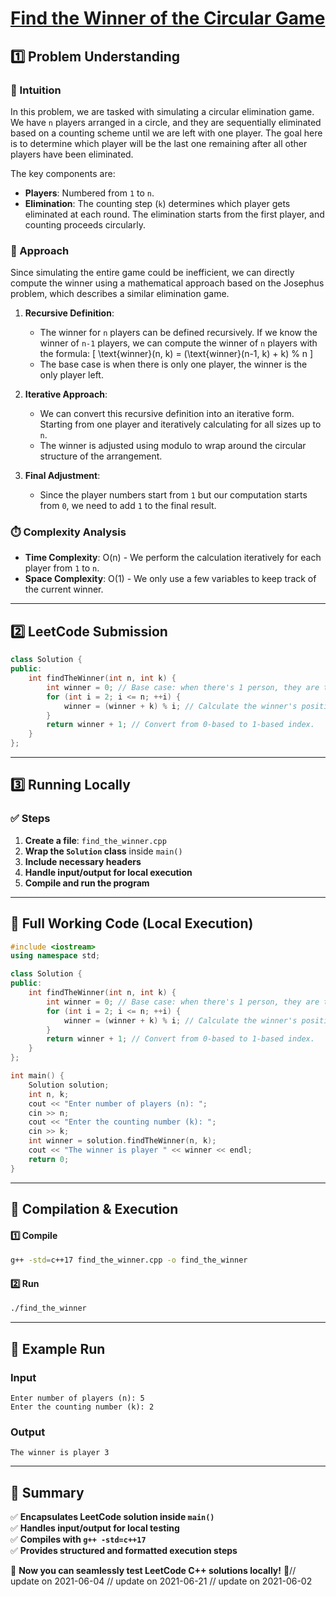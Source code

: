 # **[Find the Winner of the Circular Game](https://leetcode.com/problems/find-the-winner-of-the-circular-game/description/)**  

## **1️⃣ Problem Understanding**  
### **📌 Intuition**  
In this problem, we are tasked with simulating a circular elimination game. We have `n` players arranged in a circle, and they are sequentially eliminated based on a counting scheme until we are left with one player. The goal here is to determine which player will be the last one remaining after all other players have been eliminated. 

The key components are:
- **Players**: Numbered from `1` to `n`.
- **Elimination**: The counting step (`k`) determines which player gets eliminated at each round. The elimination starts from the first player, and counting proceeds circularly.

### **🚀 Approach**  
Since simulating the entire game could be inefficient, we can directly compute the winner using a mathematical approach based on the Josephus problem, which describes a similar elimination game.

1. **Recursive Definition**: 
   - The winner for `n` players can be defined recursively. If we know the winner of `n-1` players, we can compute the winner of `n` players with the formula:
     \[
     \text{winner}(n, k) = (\text{winner}(n-1, k) + k) \% n
     \]
   - The base case is when there is only one player, the winner is the only player left.

2. **Iterative Approach**: 
   - We can convert this recursive definition into an iterative form. Starting from one player and iteratively calculating for all sizes up to `n`.
   - The winner is adjusted using modulo to wrap around the circular structure of the arrangement.

3. **Final Adjustment**: 
   - Since the player numbers start from `1` but our computation starts from `0`, we need to add `1` to the final result.

### **⏱️ Complexity Analysis**  
- **Time Complexity**: O(n) - We perform the calculation iteratively for each player from `1` to `n`.
- **Space Complexity**: O(1) - We only use a few variables to keep track of the current winner.

---  

## **2️⃣ LeetCode Submission**  
```cpp
class Solution {
public:
    int findTheWinner(int n, int k) {
        int winner = 0; // Base case: when there's 1 person, they are the winner.
        for (int i = 2; i <= n; ++i) {
            winner = (winner + k) % i; // Calculate the winner's position in the current circle size.
        }
        return winner + 1; // Convert from 0-based to 1-based index.
    }
};  
```  

---  

## **3️⃣ Running Locally**  
### **✅ Steps**  
1. **Create a file**: `find_the_winner.cpp`  
2. **Wrap the `Solution` class** inside `main()`  
3. **Include necessary headers**  
4. **Handle input/output for local execution**  
5. **Compile and run the program**  

---  

## **📝 Full Working Code (Local Execution)**  
```cpp
#include <iostream>
using namespace std;

class Solution {
public:
    int findTheWinner(int n, int k) {
        int winner = 0; // Base case: when there's 1 person, they are the winner.
        for (int i = 2; i <= n; ++i) {
            winner = (winner + k) % i; // Calculate the winner's position in the current circle size.
        }
        return winner + 1; // Convert from 0-based to 1-based index.
    }
};

int main() {
    Solution solution;
    int n, k;
    cout << "Enter number of players (n): ";
    cin >> n;
    cout << "Enter the counting number (k): ";
    cin >> k;
    int winner = solution.findTheWinner(n, k);
    cout << "The winner is player " << winner << endl;
    return 0;
}
```  

---  

## **🔧 Compilation & Execution**  
#### **1️⃣ Compile**  
```bash
g++ -std=c++17 find_the_winner.cpp -o find_the_winner
```  

#### **2️⃣ Run**  
```bash
./find_the_winner
```  

---  

## **🎯 Example Run**  
### **Input**  
```
Enter number of players (n): 5
Enter the counting number (k): 2
```  
### **Output**  
```
The winner is player 3
```  

---  

## **📌 Summary**  
✅ **Encapsulates LeetCode solution inside `main()`**  
✅ **Handles input/output for local testing**  
✅ **Compiles with `g++ -std=c++17`**  
✅ **Provides structured and formatted execution steps**  

🚀 **Now you can seamlessly test LeetCode C++ solutions locally!** 🚀// update on 2021-06-04
// update on 2021-06-21
// update on 2021-06-02
